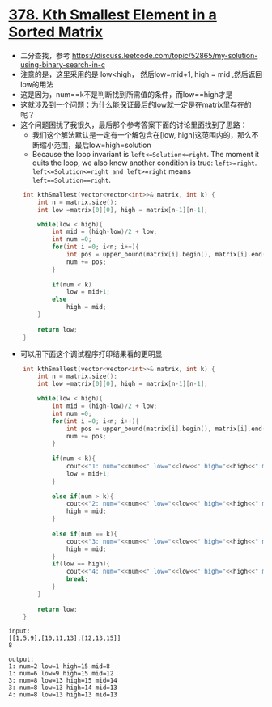 # [378. Kth Smallest Element in a Sorted Matrix](https://leetcode.com/problems/kth-smallest-element-in-a-sorted-matrix/#/description)
* 二分查找，参考 https://discuss.leetcode.com/topic/52865/my-solution-using-binary-search-in-c
* 注意的是，这里采用的是 low<high， 然后low=mid+1, high = mid ,然后返回low的用法
*  这是因为，num==k不是判断找到所需值的条件，而low==high才是
*  这就涉及到一个问题：为什么能保证最后的low就一定是在matrix里存在的呢？
*  这个问题困扰了我很久，最后那个参考答案下面的讨论里面找到了思路：
	* 我们这个解法默认是一定有一个解包含在[low, high]这范围内的，那么不断缩小范围，最后low=high=solution
	* Because the loop invariant is  ```left<=Solution<=right```. The moment it quits the loop, we also know another condition is true: ```left>=right```.
```left<=Solution<=right and left>=right``` means``` left==Solution==right```.

```C++
    int kthSmallest(vector<vector<int>>& matrix, int k) {
        int n = matrix.size();
        int low =matrix[0][0], high = matrix[n-1][n-1];

        while(low < high){
            int mid = (high-low)/2 + low;
            int num =0;
            for(int i =0; i<n; i++){
                int pos = upper_bound(matrix[i].begin(), matrix[i].end(), mid) - matrix[i].begin();
                num += pos;
            }
            
            if(num < k)
                low = mid+1;
            else
                high = mid;
        }
        
        return low;
    }
```

* 可以用下面这个调试程序打印结果看的更明显

```c++
    int kthSmallest(vector<vector<int>>& matrix, int k) {
        int n = matrix.size();
        int low =matrix[0][0], high = matrix[n-1][n-1];

        while(low < high){
            int mid = (high-low)/2 + low;
            int num =0;
            for(int i =0; i<n; i++){
                int pos = upper_bound(matrix[i].begin(), matrix[i].end(), mid) - matrix[i].begin();
                num += pos;
            }
            
            if(num < k){
                cout<<"1: num="<<num<<" low="<<low<<" high="<<high<<" mid="<<mid<<endl;
                low = mid+1;
            }
                
            else if(num > k){
                cout<<"2: num="<<num<<" low="<<low<<" high="<<high<<" mid="<<mid<<endl;
                high = mid;
            }
                
            else if(num == k){
                cout<<"3: num="<<num<<" low="<<low<<" high="<<high<<" mid="<<mid<<endl;
                high = mid;
            }
            if(low == high){
                cout<<"4: num="<<num<<" low="<<low<<" high="<<high<<" mid="<<mid<<endl;
                break;
            }
        }
        
        return low;
    }
```
```
input:
[[1,5,9],[10,11,13],[12,13,15]]
8

output:
1: num=2 low=1 high=15 mid=8
1: num=6 low=9 high=15 mid=12
3: num=8 low=13 high=15 mid=14
3: num=8 low=13 high=14 mid=13
4: num=8 low=13 high=13 mid=13
```


